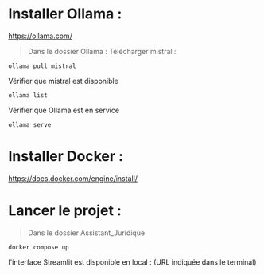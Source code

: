 # Installer Ollama :
https://ollama.com/

> Dans le dossier Ollama :
Télécharger mistral :
```
ollama pull mistral
```

Vérifier que mistral est disponible
```
ollama list
```

Vérifier que Ollama est en service
```
ollama serve
```


# Installer Docker :
https://docs.docker.com/engine/install/


# Lancer le projet :

> Dans le dossier Assistant_Juridique
```
docker compose up
```

l'interface Streamlit est disponible en local :
(URL indiquée dans le terminal)

